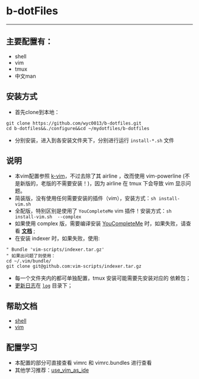 # b-dotFiles
----
## 主要配置有：
- shell
- vim
- tmux
- 中文man

## 安装方式
- 首先clone到本地：
```
git clone https://github.com/wyc0013/b-dotfiles.git
cd b-dotfiles&&./configure&&cd ~/mydotfiles/b-dotfiles
```
- 分别安装，进入到各安装文件夹下，分别进行运行 `install-*.sh` 文件

## 说明
- 本vim配置参照 [k-vim][1]，不过去除了其 airline ，改而使用 vim-powerline (不是新版的，老版的不需要安装！)，因为 airline 在 tmux 下会导致 vim 显示问题。
- 简装版，没有使用任何需要安装的插件（vim），安装方式：`sh install-vim.sh`
- 全配版，特别区别是使用了 `YouCompleteMe` vim 插件！安装方式：`sh install-vim.sh  --complex`
- 如果使用 complex 版，需要编译安装 [YouCompleteMe][YouCompleteMe] 时，如果失败，请查看 **[文档][2]** ;
- 在安装 indexer 时，如果失败，使用:
```shell
" Bundle 'vim-scripts/indexer.tar.gz'
" 如果出问题了则使用：
cd ~/.vim/bundle/
git clone git@github.com:vim-scripts/indexer.tar.gz
```
- 每一个文件夹内的都可单独配置，tmux 安装可能需要先安装对应的 依赖包；
- [更新日志][log]在 [`log`][log] 目录下；

## 帮助文档
- [shell][shell]
- [vim][vim]

## 配置学习
- 本配置的部分可直接查看 vimrc 和 vimrc.bundles 进行查看
- 其他学习推荐：[use_vim_as_ide][3]

[1]: https://github.com/wklken/k-vim
[2]: https://github.com/Valloric/YouCompleteMe
[3]: https://github.com/bbxytl/use_vim_as_ide
[log]: log/version.md
[YouCompleteMe]: http://valloric.github.io/YouCompleteMe/
[shell]: ./b-shell/README.md
[vim]: ./b-vim/README.md
